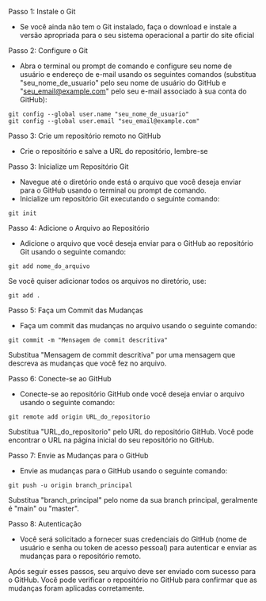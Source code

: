 Passo 1: Instale o Git

- Se você ainda não tem o Git instalado, faça o download e instale a versão apropriada para o seu sistema operacional a partir do site oficial

Passo 2: Configure o Git

- Abra o terminal ou prompt de comando e configure seu nome de usuário e endereço de e-mail usando os seguintes comandos (substitua "seu_nome_de_usuario" pelo seu nome de usuário do GitHub e "seu_email@example.com" pelo seu e-mail associado à sua conta do GitHub):

```
git config --global user.name "seu_nome_de_usuario"
git config --global user.email "seu_email@example.com"
```

Passo 3: Crie um repositório remoto no GitHub

- Crie o repositório e salve a URL do repositório, lembre-se 

Passo 3: Inicialize um Repositório Git

- Navegue até o diretório onde está o arquivo que você deseja enviar para o GitHub usando o terminal ou prompt de comando.
- Inicialize um repositório Git executando o seguinte comando:

```
git init
```

Passo 4: Adicione o Arquivo ao Repositório

- Adicione o arquivo que você deseja enviar para o GitHub ao repositório Git usando o seguinte comando:

```
git add nome_do_arquivo
```

Se você quiser adicionar todos os arquivos no diretório, use:

```
git add .
```

Passo 5: Faça um Commit das Mudanças

- Faça um commit das mudanças no arquivo usando o seguinte comando:

```
git commit -m "Mensagem de commit descritiva"
```

Substitua "Mensagem de commit descritiva" por uma mensagem que descreva as mudanças que você fez no arquivo.

Passo 6: Conecte-se ao GitHub

- Conecte-se ao repositório GitHub onde você deseja enviar o arquivo usando o seguinte comando:

```
git remote add origin URL_do_repositorio
```

Substitua "URL_do_repositorio" pelo URL do repositório GitHub. Você pode encontrar o URL na página inicial do seu repositório no GitHub.

Passo 7: Envie as Mudanças para o GitHub

- Envie as mudanças para o GitHub usando o seguinte comando:

```
git push -u origin branch_principal
```

Substitua "branch_principal" pelo nome da sua branch principal, geralmente é "main" ou "master".

Passo 8: Autenticação

- Você será solicitado a fornecer suas credenciais do GitHub (nome de usuário e senha ou token de acesso pessoal) para autenticar e enviar as mudanças para o repositório remoto.

Após seguir esses passos, seu arquivo deve ser enviado com sucesso para o GitHub. Você pode verificar o repositório no GitHub para confirmar que as mudanças foram aplicadas corretamente.